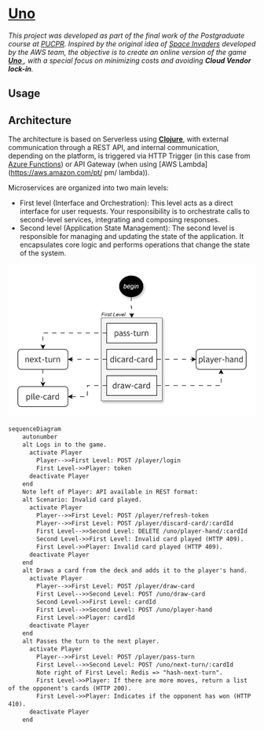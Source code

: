 # [Uno](https://en.wikipedia.org/wiki/Uno_(card_game))

_This project was developed as part of the final work of the Postgraduate course at [PUCPR](https://www.pucpr.br). Inspired by the original idea of ​​[Space Invaders](https://jay-ithiel.github.io/space_invaders) developed by the AWS team, the objective is to create an online version of the game [**Uno** ](https://en.wikipedia.org/wiki/Uno_(card_game)), with a special focus on minimizing costs and avoiding **Cloud Vendor lock-in**._

## Usage

## Architecture

The architecture is based on Serverless using [**Clojure**](https://clojure.org), with external communication through a REST API, and internal communication, depending on the platform, is triggered via HTTP Trigger (in this case from [Azure Functions](https://azure.microsoft.com/en-us/products/functions)) or API Gateway (when using [AWS Lambda](https://aws.amazon.com/pt/ pm/ lambda)).

Microservices are organized into two main levels:

- First level (Interface and Orchestration):
This level acts as a direct interface for user requests. Your responsibility is to orchestrate calls to second-level services, integrating and composing responses.
- Second level (Application State Management):
The second level is responsible for managing and updating the state of the application. It encapsulates core logic and performs operations that change the state of the system.

<p align="center">
  <img src="architecture-1.drawio.svg" alt="Alt text">
</p>

```mermaid
sequenceDiagram
    autonumber
    alt Logs in to the game.
      activate Player
        Player-->>First Level: POST /player/login
        First Level->>Player: token
      deactivate Player
    end
    Note left of Player: API available in REST format:
    alt Scenario: Invalid card played.
      activate Player
        Player-->>First Level: POST /player/refresh-token
        Player-->>First Level: POST /player/discard-card/:cardId
        First Level-->>Second Level: DELETE /uno/player-hand/:cardId
        Second Level->>First Level: Invalid card played (HTTP 409).
        First Level->>Player: Invalid card played (HTTP 409).
      deactivate Player
    end
    alt Draws a card from the deck and adds it to the player's hand.
      activate Player
        Player-->>First Level: POST /player/draw-card
        First Level-->>Second Level: POST /uno/draw-card
        Second Level->>First Level: cardId
        First Level-->>Second Level: POST /uno/player-hand
        First Level->>Player: cardId
      deactivate Player
    end
    alt Passes the turn to the next player.
      activate Player
        Player-->>First Level: POST /player/pass-turn
        First Level-->>Second Level: POST /uno/next-turn/:cardId
        Note right of First Level: Redis => "hash-next-turn".
        First Level->>Player: If there are more moves, return a list of the opponent's cards (HTTP 200).
        First Level->>Player: Indicates if the opponent has won (HTTP 410).
      deactivate Player
    end
```
